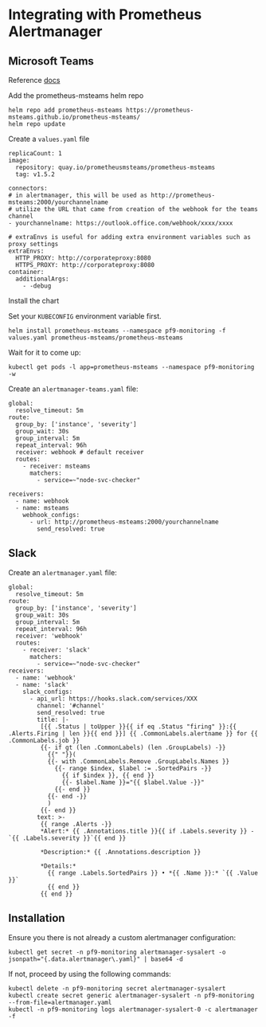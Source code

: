 # Integrating with Prometheus Alertmanager

## Microsoft Teams

Reference [docs](https://github.com/prometheus-msteams/prometheus-msteams/blob/master/chart/prometheus-msteams/README.md)

Add the prometheus-msteams helm repo
```
helm repo add prometheus-msteams https://prometheus-msteams.github.io/prometheus-msteams/
helm repo update
```

Create a `values.yaml` file

```
replicaCount: 1
image:
  repository: quay.io/prometheusmsteams/prometheus-msteams
  tag: v1.5.2

connectors:
# in alertmanager, this will be used as http://prometheus-msteams:2000/yourchannelname
# utilize the URL that came from creation of the webhook for the teams channel
- yourchannelname: https://outlook.office.com/webhook/xxxx/xxxx

# extraEnvs is useful for adding extra environment variables such as proxy settings
extraEnvs:
  HTTP_PROXY: http://corporateproxy:8080
  HTTPS_PROXY: http://corporateproxy:8080
container:
  additionalArgs:
    - -debug
```

Install the chart

Set your `KUBECONFIG` environment variable first.

```
helm install prometheus-msteams --namespace pf9-monitoring -f values.yaml prometheus-msteams/prometheus-msteams
```

Wait for it to come up:
```
kubectl get pods -l app=prometheus-msteams --namespace pf9-monitoring -w
```

Create an `alertmanager-teams.yaml` file:

```
global:
  resolve_timeout: 5m
route:
  group_by: ['instance', 'severity']
  group_wait: 30s
  group_interval: 5m
  repeat_interval: 96h
  receiver: webhook # default receiver
  routes:
    - receiver: msteams
      matchers:
        - service=~"node-svc-checker"

receivers:
  - name: webhook
  - name: msteams
    webhook_configs:
      - url: http://prometheus-msteams:2000/yourchannelname
        send_resolved: true
```

## Slack

Create an `alertmanager.yaml` file:
```
global:
  resolve_timeout: 5m
route:
  group_by: ['instance', 'severity']
  group_wait: 30s
  group_interval: 5m
  repeat_interval: 96h
  receiver: 'webhook'
  routes:
    - receiver: 'slack'
      matchers:
        - service=~"node-svc-checker"
receivers:
  - name: 'webhook'
  - name: 'slack'
    slack_configs:
      - api_url: https://hooks.slack.com/services/XXX
        channel: '#channel'
        send_resolved: true
        title: |-
         [{{ .Status | toUpper }}{{ if eq .Status "firing" }}:{{ .Alerts.Firing | len }}{{ end }}] {{ .CommonLabels.alertname }} for {{ .CommonLabels.job }}
         {{- if gt (len .CommonLabels) (len .GroupLabels) -}}
           {{" "}}(
           {{- with .CommonLabels.Remove .GroupLabels.Names }}
             {{- range $index, $label := .SortedPairs -}}
               {{ if $index }}, {{ end }}
               {{- $label.Name }}="{{ $label.Value -}}"
             {{- end }}
           {{- end -}}
           )
         {{- end }}
        text: >-
         {{ range .Alerts -}}
         *Alert:* {{ .Annotations.title }}{{ if .Labels.severity }} - `{{ .Labels.severity }}`{{ end }}

         *Description:* {{ .Annotations.description }}

         *Details:*
           {{ range .Labels.SortedPairs }} • *{{ .Name }}:* `{{ .Value }}`
           {{ end }}
         {{ end }}
```

## Installation

Ensure you there is not already a custom alertmanager configuration:
```
kubectl get secret -n pf9-monitoring alertmanager-sysalert -o jsonpath="{.data.alertmanager\.yaml}" | base64 -d
```

If not, proceed by using the following commands:
```
kubectl delete -n pf9-monitoring secret alertmanager-sysalert
kubectl create secret generic alertmanager-sysalert -n pf9-monitoring --from-file=alertmanager.yaml
kubectl -n pf9-monitoring logs alertmanager-sysalert-0 -c alertmanager -f
```
